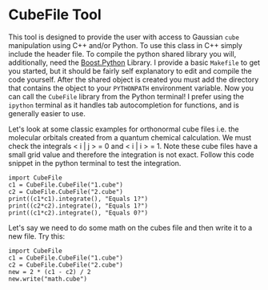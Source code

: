 CubeFile Tool
=============

This tool is designed to provide the user with access to Gaussian `cube` manipulation using C++ and/or Python.
To use this class in C++ simply include the header file. To compile the python shared library you will,
additionally, need the [Boost.Python](http://www.boost.org/doc/libs/1_58_0/libs/python/doc/) Library. 
I provide a basic `Makefile` to get you started, but it should be fairly self explanatory to edit and compile
the code yourself. After the shared object is created you must add the directory that contains the object to your
`PYTHONPATH` environment variable. Now you can call the `CubeFile` library from the Python terminal!
I prefer using the `ipython` terminal as it handles tab autocompletion for functions, and is generally
easier to use.

Let's look at some classic examples for orthonormal cube files i.e. the molecular orbitals
created from a quantum chemical calculation. We must check the integrals &lt; i | j &gt; = 0 and &lt; i | i &gt; = 1.
Note these cube files have a small grid value and therefore the integration is not exact.
Follow this code snippet in the python terminal to test the integration.

    import CubeFile
    c1 = CubeFile.CubeFile("1.cube")
    c2 = CubeFile.CubeFile("2.cube")
    print((c1*c1).integrate(), "Equals 1?")
    print((c2*c2).integrate(), "Equals 1?")
    print((c1*c2).integrate(), "Equals 0?")

Let's say we need to do some math on the cubes file and then write it to a new file. Try this:

    import CubeFile
    c1 = CubeFile.CubeFile("1.cube")
    c2 = CubeFile.CubeFile("2.cube")
    new = 2 * (c1 - c2) / 2
    new.write("math.cube")
